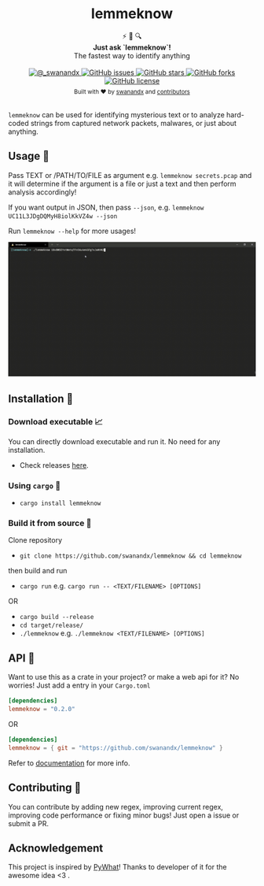 <h1 align="center">
    lemmeknow 
</h1>

<div align="center">
  ⚡ 🦀 🔍
</div>
<div align="center">
  <strong>Just ask `lemmeknow`!</strong>
</div>
<div align="center">
  The fastest way to identify anything
</div>

<br />

<div align="center">
  <!-- Twitter -->
  <a href="https://twitter.com/_swanandx">
    <img src="https://img.shields.io/badge/twitter-%40__swanandx-blue"
      alt="@_swanandx" />
  </a>
  <!-- GitHub issues -->
  <a href="https://github.com/swanandx/lemmeknow/issues">
    <img src="https://img.shields.io/github/issues/swanandx/lemmeknow"
      alt="GitHub issues" />
  </a>
  <!-- GitHub stars -->
  <a href="https://github.com/swanandx/lemmeknow/stargazers">
    <img src="https://img.shields.io/github/stars/swanandx/lemmeknow"
      alt="GitHub stars" />
  </a>
  <!-- GitHub forks -->
  <a href="https://github.com/swanandx/lemmeknow/network">
    <img src="https://img.shields.io/github/forks/swanandx/lemmeknow"
      alt="GitHub forks" />
  </a>
  <!-- GitHub license -->
  <a href="https://github.com/swanandx/lemmeknow/blob/main/LICENSE">
    <img src="https://img.shields.io/github/license/swanandx/lemmeknow"
      alt="GitHub license" />
  </a>
</div>

<div align="center">
  <sub>Built with ❤︎ by
  <a href="https://twitter.com/_swanandx">swanandx</a> and
  <a href="https://github.com/swanandx/lemmeknow/graphs/contributors">
    contributors
  </a>
</div>

<br />

<!-- Thnx to choo for above README design <3 https://github.com/choojs/choo/blob/master/README.md -->

`lemmeknow` can be used for identifying mysterious text or to analyze hard-coded strings from captured network packets, malwares, or just about anything.

## Usage 🧰

Pass TEXT or /PATH/TO/FILE as argument e.g. `lemmeknow secrets.pcap` and it will determine if the argument is a file or just a text and then perform analysis accordingly!

If you want output in JSON, then pass `--json`, e.g. `lemmeknow UC11L3JDgDQMyH8iolKkVZ4w --json` 

Run `lemmeknow --help` for more usages!

![demo](images/demo.gif)


## Installation 🔭


### Download executable 📈

 You can directly download executable and run it. No need for any installation.
 - Check releases [here](https://github.com/swanandx/lemmeknow/releases/).


### Using `cargo` 🦀

- `cargo install lemmeknow`


### Build it from source 🎯

Clone repository

- `git clone https://github.com/swanandx/lemmeknow && cd lemmeknow`

then build and run
- `cargo run`
e.g. `cargo run -- <TEXT/FILENAME> [OPTIONS]`

OR

- `cargo build --release`
- `cd target/release/`
- `./lemmeknow`
e.g. `./lemmeknow <TEXT/FILENAME> [OPTIONS]`


## API 🚀 

Want to use this as a crate in your project? or make a web api for it? No worries! Just add a entry in your `Cargo.toml`

```toml
[dependencies]
lemmeknow = "0.2.0"

```

OR 

```toml
[dependencies]
lemmeknow = { git = "https://github.com/swanandx/lemmeknow" }

```

Refer to [documentation](https://docs.rs/lemmeknow) for more info.

## Contributing 🚧

You can contribute by adding new regex, improving current regex, improving code performance or fixing minor bugs! Just open a issue or submit a PR.

## Acknowledgement
 This project is inspired by [PyWhat](https://github.com/bee-san/pyWhat)!
 Thanks to developer of it for the awesome idea <3 .
